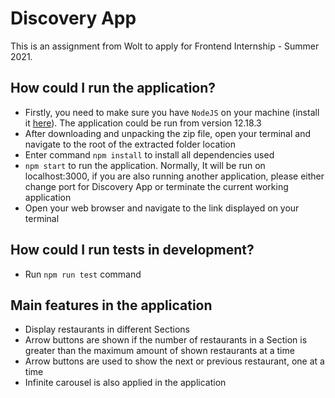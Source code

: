 # Discovery App

This is an assignment from Wolt to apply for Frontend Internship - Summer 2021.

## How could I run the application?

- Firstly, you need to make sure you have `NodeJS` on your machine (install it [here](https://nodejs.org/en/)). The application could be run from version 12.18.3
- After downloading and unpacking the zip file, open your terminal and navigate to the root of the extracted folder location
- Enter command `npm install` to install all dependencies used
- `npm start` to run the application. Normally, It will be run on localhost:3000, if you are also running another application, please either change port for Discovery App or terminate the current working application
- Open your web browser and navigate to the link displayed on your terminal

## How could I run tests in development?

- Run `npm run test` command

## Main features in the application

- Display restaurants in different Sections
- Arrow buttons are shown if the number of restaurants in a Section is greater than the maximum amount of shown restaurants at a time
- Arrow buttons are used to show the next or previous restaurant, one at a time
- Infinite carousel is also applied in the application
